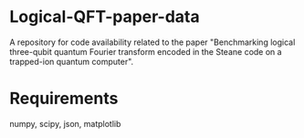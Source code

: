 # Logical-QFT-paper-data
A repository for code availability related to the paper "Benchmarking logical three-qubit quantum Fourier transform encoded in the Steane code on a trapped-ion quantum computer". 

# Requirements
numpy, scipy, json, matplotlib
